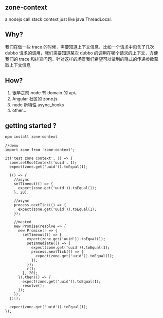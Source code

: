 ## zone-context

a nodejs call stack context just like java ThreadLocal.

## Why?

我们在做一些 trace 的时候，需要知道上下文信息，比如一个请求中包含了几次 dubbo 请求的调用，我们需要知道某次 dubbo 的调用在哪个请求的上下文，方便我们的 trace 和排查问题。针对这样的场景我们希望可以做到的隐式的传递参数获取上下文信息

## How?

1.  很早之前 node 有 domain 的 api，
2.  Angular 社区的 zone.js
3.  node 新特性 async_hooks
4.  other...

## getting started ?

```sh
npm install zone-context
```

```
//demo
import zone from 'zone-context';

it('test zone context', () => {
  zone.setRootContext('uuid', 1);
  expect(zone.get('uuid')).toEqual(1);

  (() => {
    //async
    setTimeout(() => {
      expect(zone.get('uuid')).toEqual(1);
    }, 20);

    //async
    process.nextTick(() => {
      expect(zone.get('uuid')).toEqual(1);
    });

    //nested
    new Promise(resolve => {
      new Promise(r => {
        setTimeout(() => {
          expect(zone.get('uuid')).toEqual(1);
          setImmediate(() => {
            expect(zone.get('uuid')).toEqual(1);
            process.nextTick(() => {
              expect(zone.get('uuid')).toEqual(1);
            });
          });
          r();
        }, 20);
      }).then(() => {
        expect(zone.get('uuid')).toEqual(1);
        resolve();
      });
    });
  })();

  expect(zone.get('uuid')).toEqual(1);
});
```
